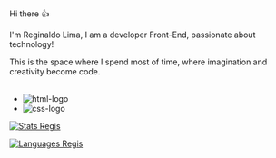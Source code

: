 Hi there :+1:

I'm Reginaldo Lima, I am a developer Front-End, passionate about technology!

This is the space where I spend most of time, where imagination and creativity become code.
<br>
<br>
- <img src="https://img.shields.io/badge/HTML5-E34F26?style=for-the-badge&logo=html5&logoColor=white" alt="html-logo"/>
- <img src="https://img.shields.io/badge/CSS-239120?&style=for-the-badge&logo=css3&logoColor=white" alt="css-logo"/>

[![Stats Regis](https://github-readme-stats.vercel.app/api?username=eusouregislima)](https://github.com/anuraghazra/github-readme-stats)

[![Languages Regis](https://github-readme-stats.vercel.app/api/top-langs/?username=eusouregislima)](https://github.com/anuraghazra/github-readme-stats)

